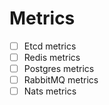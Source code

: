 # Metrics

- [ ] Etcd metrics
- [ ] Redis metrics
- [ ] Postgres metrics
- [ ] RabbitMQ metrics
- [ ] Nats metrics